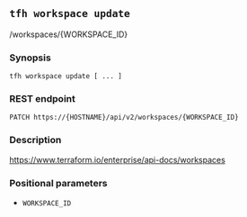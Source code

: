## `tfh workspace update`

/workspaces/{WORKSPACE_ID}

### Synopsis

    tfh workspace update [ ... ]

### REST endpoint

    PATCH https://{HOSTNAME}/api/v2/workspaces/{WORKSPACE_ID}

### Description

https://www.terraform.io/enterprise/api-docs/workspaces

### Positional parameters

* `WORKSPACE_ID`

